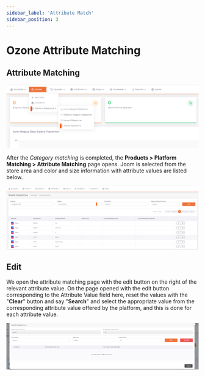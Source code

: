 ```yaml
---
sidebar_label: 'Attribute Match'
sidebar_position: 3
---
```


# Ozone Attribute Matching

## Attribute Matching

![OzonQualification](../ozon/img/OzonQualification.png)

After the *Category matching* is completed, the **Products > Platform Matching > Attribute Matching** page opens. Joom is selected from the store area and color and size information with attribute values are listed below.

![OzonQualificationView](../ozon/img/OzonQualificationView.png)

## Edit

We open the attribute matching page with the edit button on the right of the relevant attribute value. On the page opened with the edit button corresponding to the Attribute Value field here, reset the values with the "**Clear**" button and say "**Search**" and select the appropriate value from the corresponding attribute value offered by the platform, and this is done for each attribute value.

![OzonQualificationViewSearch](../ozon/img/OzonQualificationViewSearch.png)
